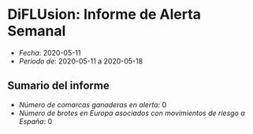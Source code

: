 # DiFLUsion: Informe de Alerta Semanal 

 - *Fecha*: 2020-05-11
 - *Periodo de*: 2020-05-11 a 2020-05-18

## Sumario del informe 
 - *Número de comarcas ganaderas en alerta*: 0
 - *Número de brotes en Europa asociados con movimientos de riesgo a España*: 0